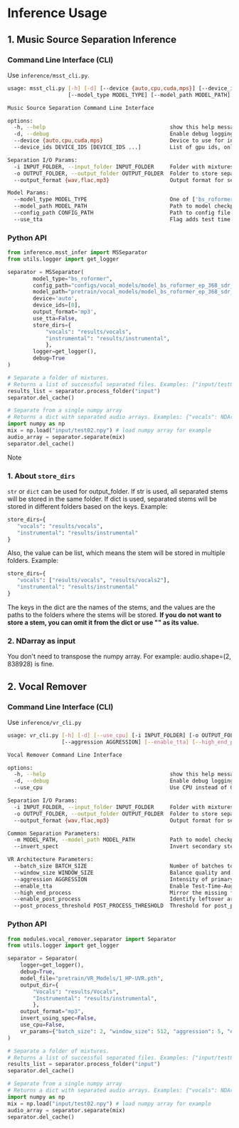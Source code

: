 # Inference Usage

## 1. Music Source Separation Inference

### Command Line Interface (CLI)

Use `inference/msst_cli.py`.

```bash
usage: msst_cli.py [-h] [-d] [--device {auto,cpu,cuda,mps}] [--device_ids DEVICE_IDS [DEVICE_IDS ...]] [-i INPUT_FOLDER] [-o OUTPUT_FOLDER] [--output_format {wav,flac,mp3}]
                   [--model_type MODEL_TYPE] [--model_path MODEL_PATH] [--config_path CONFIG_PATH] [--use_tta]

Music Source Separation Command Line Interface

options:
  -h, --help                                       show this help message and exit
  -d, --debug                                      Enable debug logging (default: False). Example: --debug
  --device {auto,cpu,cuda,mps}                     Device to use for inference (default: auto). Example: --device=cuda
  --device_ids DEVICE_IDS [DEVICE_IDS ...]         List of gpu ids, only used when device is cuda (default: 0). Example: --device_ids 0 1

Separation I/O Params:
  -i INPUT_FOLDER, --input_folder INPUT_FOLDER     Folder with mixtures to process. [required]
  -o OUTPUT_FOLDER, --output_folder OUTPUT_FOLDER  Folder to store separated files. str for single folder, dict with instrument keys for multiple folders. Example: --output_folder=results or --output_folder="{'vocals': 'results/vocals', 'instrumental': 'results/instrumental'}"
  --output_format {wav,flac,mp3}                   Output format for separated files (default: wav). Example: --output_format=wav

Model Params:
  --model_type MODEL_TYPE                          One of ['bs_roformer', 'mel_band_roformer', 'segm_models', 'htdemucs', 'mdx23c', 'swin_upernet', 'bandit', 'bandit_v2', 'scnet', 'scnet_unofficial', 'torchseg', 'apollo', 'bs_mamba2']. [required]
  --model_path MODEL_PATH                          Path to model checkpoint. [required]
  --config_path CONFIG_PATH                        Path to config file. [required]
  --use_tta                                        Flag adds test time augmentation during inference (polarity and channel inverse). While this triples the runtime, it reduces noise and slightly improves prediction quality (default: False). Example: --use_tta
```

### Python API

```python
from inference.msst_infer import MSSeparator
from utils.logger import get_logger

separator = MSSeparator(
        model_type="bs_roformer",
        config_path="configs/vocal_models/model_bs_roformer_ep_368_sdr_12.9628.yaml",
        model_path="pretrain/vocal_models/model_bs_roformer_ep_368_sdr_12.9628.ckpt",
        device='auto',
        device_ids=[0],
        output_format='mp3',
        use_tta=False,
        store_dirs={
            "vocals": "results/vocals",
            "instrumental": "results/instrumental",
            },
        logger=get_logger(),
        debug=True
)

# Separate a folder of mixtures.
# Returns a list of successful separated files. Examples: ["input/test01.wav", "input/test02.wav"]
results_list = separator.process_folder("input")
separator.del_cache()

# Separate from a single numpy array
# Returns a dict with separated audio arrays. Examples: {"vocals": NDArray, "instrumental": NDArray}
import numpy as np
mix = np.load("input/test02.npy") # load numpy array for example
audio_array = separator.separate(mix)
separator.del_cache()
```

> [!NOTE]
> ### 1. About `store_dirs`
> 
> `str` or `dict` can be used for output_folder. If str is used, all separated stems will be stored in the same folder. If dict is used, separated stems will be stored in different folders based on the keys. Example:
> ```python
> store_dirs={
>    "vocals": "results/vocals", 
>    "instrumental": "results/instrumental"
> }
> ```
> Also, the value can be list, which means the stem will be stored in multiple folders. Example:
> ```python
> store_dirs={
>    "vocals": ["results/vocals", "results/vocals2"], 
>    "instrumental": "results/instrumental"
> }
> ```
>
> The keys in the dict are the names of the stems, and the values are the paths to the folders where the stems will be stored. **If you do not want to store a stem, you can omit it from the dict or use "" as its value.**
> 
> ### 2. NDarray as input
> 
> You don't need to transpose the numpy array. For example: audio.shape=(2, 838928) is fine.

## 2. Vocal Remover

### Command Line Interface (CLI)

Use `inference/vr_cli.py`

```bash
usage: vr_cli.py [-h] [-d] [--use_cpu] [-i INPUT_FOLDER] [-o OUTPUT_FOLDER] [--output_format {wav,flac,mp3}] [-m MODEL_PATH] [--invert_spect] [--batch_size BATCH_SIZE] [--window_size WINDOW_SIZE]
                 [--aggression AGGRESSION] [--enable_tta] [--high_end_process] [--enable_post_process] [--post_process_threshold POST_PROCESS_THRESHOLD]

Vocal Remover Command Line Interface

options:
  -h, --help                                       show this help message and exit
  -d, --debug                                      Enable debug logging (default: False). Example: --debug
  --use_cpu                                        Use CPU instead of GPU for inference (default: False). Example: --use_cpu

Separation I/O Params:
  -i INPUT_FOLDER, --input_folder INPUT_FOLDER     Folder with mixtures to process. [required]
  -o OUTPUT_FOLDER, --output_folder OUTPUT_FOLDER  Folder to store separated files. str for single folder, dict with instrument keys for multiple folders. Example: --output_folder=results or --output_folder="{'vocals': 'results/vocals', 'instrumental': 'results/instrumental'}"
  --output_format {wav,flac,mp3}                   Output format for separated files (default: wav). Example: --output_format=wav

Common Separation Parameters:
  -m MODEL_PATH, --model_path MODEL_PATH           Path to model checkpoint. [required]
  --invert_spect                                   Invert secondary stem using spectogram (default: False). Example: --invert_spect

VR Architecture Parameters:
  --batch_size BATCH_SIZE                          Number of batches to process at a time. higher = more RAM, slightly faster processing (default: 2). Example: --batch_size=16
  --window_size WINDOW_SIZE                        Balance quality and speed. 1024 = fast but lower, 320 = slower but better quality. (default: 512). Example: --window_size=320
  --aggression AGGRESSION                          Intensity of primary stem extraction, -100 - 100. typically 5 for vocals & instrumentals (default: 5). Example: --aggression=2
  --enable_tta                                     Enable Test-Time-Augmentation; slow but improves quality (default: False). Example: --enable_tta
  --high_end_process                               Mirror the missing frequency range of the output (default: False). Example: --high_end_process
  --enable_post_process                            Identify leftover artifacts within vocal output; may improve separation for some songs (default: False). Example: --enable_post_process
  --post_process_threshold POST_PROCESS_THRESHOLD  Threshold for post_process feature: 0.1-0.3 (default: 0.2). Example: --post_process_threshold=0.1
```

### Python API

```python
from modules.vocal_remover.separator import Separator
from utils.logger import get_logger

separator = Separator(
    logger=get_logger(),
    debug=True,
    model_file="pretrain/VR_Models/1_HP-UVR.pth",
    output_dir={
        "Vocals": "results/Vocals",
        "Instrumental": "results/instrumental",
        },
    output_format="mp3",
    invert_using_spec=False,
    use_cpu=False,
    vr_params={"batch_size": 2, "window_size": 512, "aggression": 5, "enable_tta": False, "enable_post_process": False, "post_process_threshold": 0.2, "high_end_process": False},
)

# Separate a folder of mixtures.
# Returns a list of successful separated files. Examples: ["input/test01.wav", "input/test02.wav"]
results_list = separator.process_folder("input")
separator.del_cache()

# Separate from a single numpy array
# Returns a dict with separated audio arrays. Examples: {"vocals": NDArray, "instrumental": NDArray}
import numpy as np
mix = np.load("input/test02.npy") # load numpy array for example
audio_array = separator.separate(mix)
separator.del_cache()
```